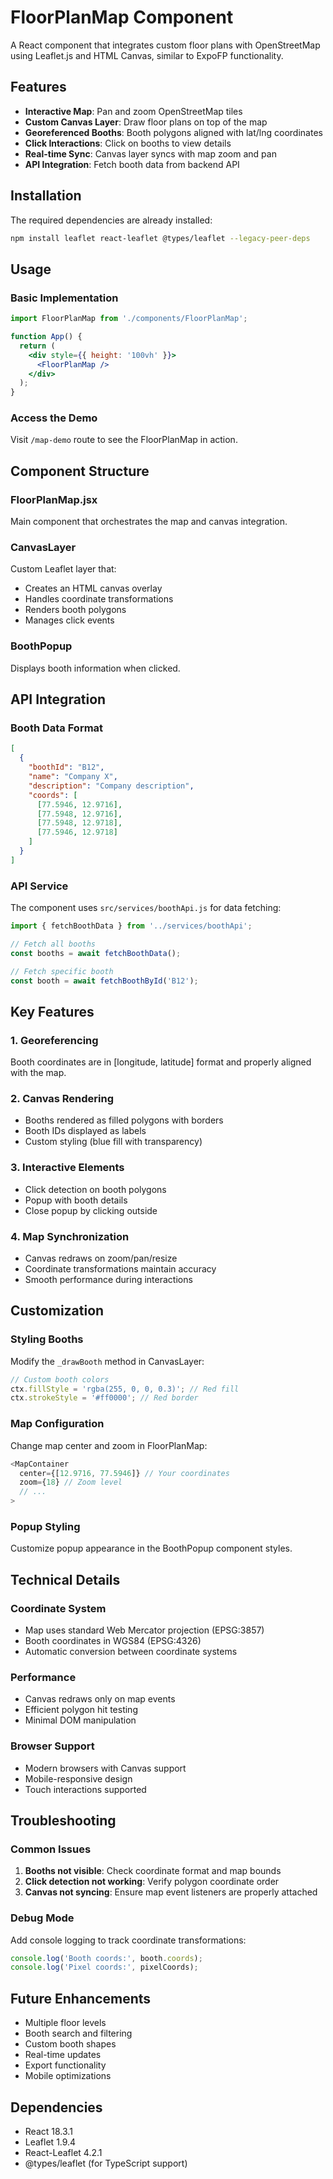# FloorPlanMap Component

A React component that integrates custom floor plans with OpenStreetMap using Leaflet.js and HTML Canvas, similar to ExpoFP functionality.

## Features

- **Interactive Map**: Pan and zoom OpenStreetMap tiles
- **Custom Canvas Layer**: Draw floor plans on top of the map
- **Georeferenced Booths**: Booth polygons aligned with lat/lng coordinates
- **Click Interactions**: Click on booths to view details
- **Real-time Sync**: Canvas layer syncs with map zoom and pan
- **API Integration**: Fetch booth data from backend API

## Installation

The required dependencies are already installed:

```bash
npm install leaflet react-leaflet @types/leaflet --legacy-peer-deps
```

## Usage

### Basic Implementation

```jsx
import FloorPlanMap from './components/FloorPlanMap';

function App() {
  return (
    <div style={{ height: '100vh' }}>
      <FloorPlanMap />
    </div>
  );
}
```

### Access the Demo

Visit `/map-demo` route to see the FloorPlanMap in action.

## Component Structure

### FloorPlanMap.jsx
Main component that orchestrates the map and canvas integration.

### CanvasLayer
Custom Leaflet layer that:
- Creates an HTML canvas overlay
- Handles coordinate transformations
- Renders booth polygons
- Manages click events

### BoothPopup
Displays booth information when clicked.

## API Integration

### Booth Data Format

```json
[
  {
    "boothId": "B12",
    "name": "Company X", 
    "description": "Company description",
    "coords": [
      [77.5946, 12.9716],
      [77.5948, 12.9716], 
      [77.5948, 12.9718],
      [77.5946, 12.9718]
    ]
  }
]
```

### API Service

The component uses `src/services/boothApi.js` for data fetching:

```javascript
import { fetchBoothData } from '../services/boothApi';

// Fetch all booths
const booths = await fetchBoothData();

// Fetch specific booth
const booth = await fetchBoothById('B12');
```

## Key Features

### 1. Georeferencing
Booth coordinates are in [longitude, latitude] format and properly aligned with the map.

### 2. Canvas Rendering
- Booths rendered as filled polygons with borders
- Booth IDs displayed as labels
- Custom styling (blue fill with transparency)

### 3. Interactive Elements
- Click detection on booth polygons
- Popup with booth details
- Close popup by clicking outside

### 4. Map Synchronization
- Canvas redraws on zoom/pan/resize
- Coordinate transformations maintain accuracy
- Smooth performance during interactions

## Customization

### Styling Booths
Modify the `_drawBooth` method in CanvasLayer:

```javascript
// Custom booth colors
ctx.fillStyle = 'rgba(255, 0, 0, 0.3)'; // Red fill
ctx.strokeStyle = '#ff0000'; // Red border
```

### Map Configuration
Change map center and zoom in FloorPlanMap:

```javascript
<MapContainer
  center={[12.9716, 77.5946]} // Your coordinates
  zoom={18} // Zoom level
  // ...
>
```

### Popup Styling
Customize popup appearance in the BoothPopup component styles.

## Technical Details

### Coordinate System
- Map uses standard Web Mercator projection (EPSG:3857)
- Booth coordinates in WGS84 (EPSG:4326)
- Automatic conversion between coordinate systems

### Performance
- Canvas redraws only on map events
- Efficient polygon hit testing
- Minimal DOM manipulation

### Browser Support
- Modern browsers with Canvas support
- Mobile-responsive design
- Touch interactions supported

## Troubleshooting

### Common Issues

1. **Booths not visible**: Check coordinate format and map bounds
2. **Click detection not working**: Verify polygon coordinate order
3. **Canvas not syncing**: Ensure map event listeners are properly attached

### Debug Mode
Add console logging to track coordinate transformations:

```javascript
console.log('Booth coords:', booth.coords);
console.log('Pixel coords:', pixelCoords);
```

## Future Enhancements

- Multiple floor levels
- Booth search and filtering
- Custom booth shapes
- Real-time updates
- Export functionality
- Mobile optimizations

## Dependencies

- React 18.3.1
- Leaflet 1.9.4
- React-Leaflet 4.2.1
- @types/leaflet (for TypeScript support)